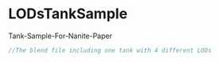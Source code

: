 # LODsTankSample
Tank-Sample-For-Nanite-Paper
```java
//The blend file including one tank with 4 different LODs
```
